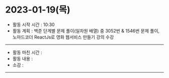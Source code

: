  # 2023-01-19(목)
- 활동 시작 시간 : 10:30
- 활동 계획 : 백준 단계별 문제 풀이(일차원 배열) 중 3052번 & 1546번 문제 풀이, 노마드코더 ReactJs로 영화 웹서비스 만들기 강의 수강 
---
- 활동 마친 시간 : 
- 활동 내용 : 
- 소감 : 
---

